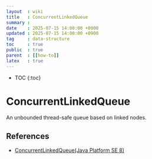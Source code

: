 ```yaml
---
layout  : wiki
title   : ConcurrentLinkedQueue
summary :
date    : 2025-07-15 14:00:00 +0900
updated : 2025-07-15 14:00:00 +0900
tag     : data-structure
toc     : true
public  : true
parent  : [[how-to]]
latex   : true
---
```

* TOC
{:toc}

# ConcurrentLinkedQueue

An unbounded thread-safe queue based on linked nodes.

## References
- [ConcurrentLinkedQueue(Java Platform SE 8)](https://docs.oracle.com/javase/8/docs/api/java/util/concurrent/ConcurrentLinkedQueue.html)
